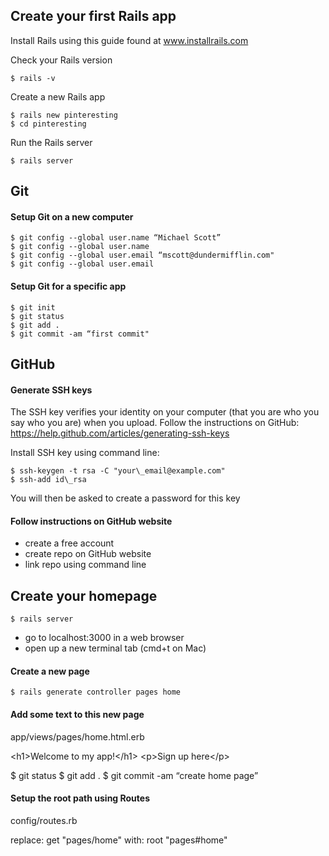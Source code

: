 ## Create your first Rails app
Install Rails using this guide found at
www.installrails.com

Check your Rails version
```
$ rails -v
```
Create a new Rails app
```
$ rails new pinteresting
$ cd pinteresting
```
Run the Rails server
```
$ rails server
```
## Git
#### Setup Git on a new computer
```
$ git config --global user.name “Michael Scott”
$ git config --global user.name
$ git config --global user.email “mscott@dundermifflin.com"
$ git config --global user.email
```
#### Setup Git for a specific app
```
$ git init
$ git status
$ git add .
$ git commit -am “first commit"
```
## GitHub
#### Generate SSH keys

The SSH key verifies your identity on your computer (that you are who you say who you are) when you upload. Follow the instructions on GitHub: https://help.github.com/articles/generating-ssh-keys

Install SSH key using command line:
```
$ ssh-keygen -t rsa -C "your\_email@example.com"
$ ssh-add id\_rsa
```
You will then be asked to create a password for this key

#### Follow instructions on GitHub website

- create a free account
- create repo on GitHub website
- link repo using command line

## Create your homepage
```
$ rails server
```
- go to localhost:3000 in a web browser
- open up a new terminal tab (cmd+t on Mac)

#### Create a new page
```
$ rails generate controller pages home
```
#### Add some text to this new page

app/views/pages/home.html.erb

\<h1\>Welcome to my app!\</h1\> \<p\>Sign up here\</p\>

$ git status $ git add . $ git commit -am “create home page”

#### Setup the root path using Routes

config/routes.rb

replace: get "pages/home" with: root "pages#home"
